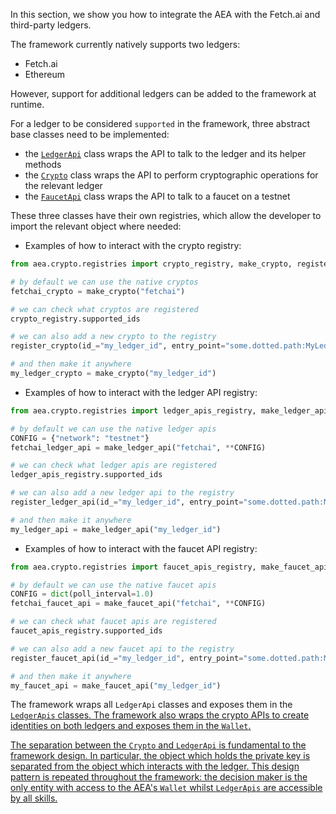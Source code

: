 In this section, we show you how to integrate the AEA with the Fetch.ai and third-party ledgers.

The framework currently natively supports two ledgers:

- Fetch.ai
- Ethereum

However, support for additional ledgers can be added to the framework at runtime.

For a ledger to be considered `supported` in the framework, three abstract base classes need to be implemented:

- the <a href="../api/crypto/base#aea.crypto.base.LedgerApi">`LedgerApi`</a> class wraps the API to talk to the ledger and its helper methods
- the <a href="../api/crypto/base#aea.crypto.base.Crypto">`Crypto`</a> class wraps the API to perform cryptographic operations for the relevant ledger
- the <a href="../api/crypto/base#aea.crypto.base.FaucetApi">`FaucetApi`</a> class wraps the API to talk to a faucet on a testnet

These three classes have their own registries, which allow the developer to import the relevant object where needed:

- Examples of how to interact with the crypto registry:

``` python
from aea.crypto.registries import crypto_registry, make_crypto, register_crypto

# by default we can use the native cryptos
fetchai_crypto = make_crypto("fetchai")

# we can check what cryptos are registered
crypto_registry.supported_ids

# we can also add a new crypto to the registry
register_crypto(id_="my_ledger_id", entry_point="some.dotted.path:MyLedgerCrypto")

# and then make it anywhere
my_ledger_crypto = make_crypto("my_ledger_id")
```

- Examples of how to interact with the ledger API registry:

``` python
from aea.crypto.registries import ledger_apis_registry, make_ledger_api, register_ledger_api

# by default we can use the native ledger apis
CONFIG = {"network": "testnet"}
fetchai_ledger_api = make_ledger_api("fetchai", **CONFIG)

# we can check what ledger apis are registered
ledger_apis_registry.supported_ids

# we can also add a new ledger api to the registry
register_ledger_api(id_="my_ledger_id", entry_point="some.dotted.path:MyLedgerApi")

# and then make it anywhere
my_ledger_api = make_ledger_api("my_ledger_id")
```

- Examples of how to interact with the faucet API registry:

``` python
from aea.crypto.registries import faucet_apis_registry, make_faucet_api, register_faucet_api

# by default we can use the native faucet apis
CONFIG = dict(poll_interval=1.0)
fetchai_faucet_api = make_faucet_api("fetchai", **CONFIG)

# we can check what faucet apis are registered
faucet_apis_registry.supported_ids

# we can also add a new faucet api to the registry
register_faucet_api(id_="my_ledger_id", entry_point="some.dotted.path:MyLedgerFaucetApi")

# and then make it anywhere
my_faucet_api = make_faucet_api("my_ledger_id")
```

The framework wraps all `LedgerApi` classes and exposes them in the <a href="../api/crypto/ledger_apis#aea.crypto.base.LedgerApis">`LedgerApis` classes. The framework also wraps the crypto APIs to create identities on both ledgers and exposes them in the `Wallet`.

The separation between the `Crypto` and `LedgerApi` is fundamental to the framework design. In particular, the object which holds the private key is separated from the object which interacts with the ledger. This design pattern is repeated throughout the framework: the decision maker is the only entity with access to the AEA's `Wallet` whilst `LedgerApis` are accessible by all skills.
